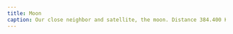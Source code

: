 ```yaml
---
title: Moon
caption: Our close neighbor and satellite, the moon. Distance 384.400 KM. Captured 2025-07-02.
---
```

